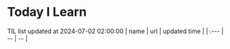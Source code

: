 # Today I Learn 
TIL list updated at 2024-07-02 02:00:00
| name | url | updated time |
| :--- | -- | -- |
